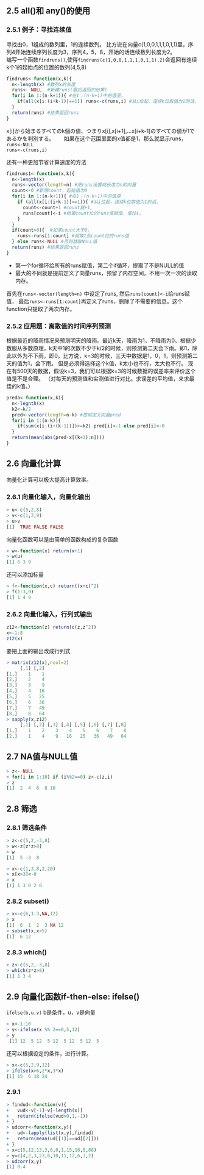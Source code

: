 ## 2.5 all()和 any()的使用
### 2.5.1 例子：寻找连续值
寻找由0，1组成的数列里，1的连续数列。
比方说在向量c(1,0,0,1,1,1,0,1,1)里，序列4开始连续序列长度为3，序列4，5，8，开始的话连续数列长度为2。  
编写一个函数``findruns()``,使得``findruns(c(1,0,0,1,1,1,0,1,1),2)``会返回有连续k个1的起始点的位置的数列(4,5,8)

```r
findruns<-function(x,k){
  n<-length(x) #数列x的长度
  runs<- NULL  #新建runs(最后返回的结果)
  for(i in 1:(n-k+1)){ #在1：(n-k+1)中的值里，
    if(all(x[i:(i+k-1)]==1)) runs<-c(runs,i) #从i位起，连续k位取值为1的话，runs就赋值为i，起始的NULL会被自动省略。
  }
  return(runs) #结果返回runs
}
```

x[i]から始まるすべてのk個の値、つまりx[i],x[i+1],...x[i+k-1]のすべての値が1であるかを判別する。　　
如果在这个范围里面的x值都是1，那么就显示runs，  
``runs<-NULL``  
``runs<-c(runs,i)``

还有一种更加节省计算速度的方法
```r
findruns1<-function(x,k){
  n<-length(x)
  runs<-vector(length=n) #把runs设置成长度为n的向量
  count<-0 #新增count，起始值为0
  for(i in 1:(n-k+1)){ #在1：(n-k+1)中的值里
    if (all(x[i:(i+k-1)]==1)){ #从i位起，连续k位取值为1的话,
      count<-count+1 #count就+1,
      runs[count]<-i #给第count位的runs值赋值，值位i。
    }
  }
  if(count>0){  #如果count大于0，
    runs<-runs[1:count] #就取1到count位的runs值
  } else runs<-NULL #否则就取NULL值
  return(runs) #结果返回runs
}
```
- 第一个for循环给所有的runs赋值，第二个if循环，提取了不是NULL的值  
- 最大的不同就是提前定义了向量runs，预留了内存空间。不用一次一次的读取内存。  

首先在``runs<-vector(length=n)`` 中设定了runs, 然后``runs[count]<-i``给runs赋值，
最后``runs<-runs[1:count]``再定义了runs，删除了不需要的信息。这个function只提取了两次内存。

### 2.5.2 应用题：离散值的时间序列预测
根据最近的降雨情况来预测明天的降雨。最近k天，降雨为1，不降雨为0。根据少数服从多数原理，k天中1的次数不少于k/2的时候，则预测第二天会下雨。即1，除此以外为不下雨，即0。比方说，k=3的时候，三天中数据是1，0，1，则预测第二天的值为1，会下雨。 
但是必须得选择这个k值，k太小也不行，太大也不行。
现在有500天的数据，假设k=3，我们可以根据k=3的时候数据的误差率来评价这个值是不是合理。 
（对每天的预测值和实测值进行对比。求误差的平均值，来求最佳的k值。）

```r
preda<-function(x,k){
  n<-legnth(x) 
  k2<-k/2 
  pred<-vector(length=n-k) #提前定义向量pred
  for(i in 1:(n-k)){
    if(sum(x[i:(i+(k-1))])>=k2) pred[i]<-1 else pred[i]<-0  
  }
  return(mean(abs(pred-x[(k+1):n])))
}
```
 
 ## 2.6 向量化计算
向量化计算可以极大提高计算效率。

### 2.6.1 向量化输入，向量化输出
```r
> u<-c(5,2,8)
> v<-c(1,3,9)
> u>v
[1]  TRUE FALSE FALSE
```

向量化函数可以是由简单的函数构成的复杂函数
```r
> w<-function(x) return(x+1)
> w(u)
[1] 6 3 9
```

还可以添加标量
```r
> f<-function(x,c) return((x+c)^2)
> f(1:3,0)
[1] 1 4 9
```

### 2.6.2 向量化输入，行列式输出
```r
z12<-function(z) return(c(z,z^2))
x<-1:8
z12(x)
```
要把上面的输出改成行列式

```r
> matrix(z12(x),ncol=2)
     [,1] [,2]
[1,]    1    1
[2,]    2    4
[3,]    3    9
[4,]    4   16
[5,]    5   25
[6,]    6   36
[7,]    7   49
[8,]    8   64
> sapply(x,z12)
     [,1] [,2] [,3] [,4] [,5] [,6] [,7] [,8]
[1,]    1    2    3    4    5    6    7    8
[2,]    1    4    9   16   25   36   49   64
```

## 2.7 NA值与NULL值
```r
> z<- NULL
> for(i in 1:10) if (i%%2==0) z<-c(z,i)
> z
[1]  2  4  6  8 10
```

## 2.8 筛选

### 2.8.1 筛选条件
```r
> z<-c(5,2,-3,8)
> w<-z[z*z>8]
> w
[1]  5 -3  8
```

```r
> x<-c(1,3,8,2,20)
> x[x>3]<-0
> x
[1] 1 3 0 2 0
```

### 2.8.2 subset()
```r
> x<-c(6,1:3,NA,12)
> x
[1]  6  1  2  3 NA 12
> subset(x,x>5)
[1]  6 12
```

### 2.8.3 which()
```r
> z<-c(5,2,-3,8)
> which(z*z>8)
[1] 1 3 4
```
## 2.9 向量化函数if-then-else: ifelse()
``
ifelse(b,u,v)
``
b是条件，u，v是向量

```r
> x<-1:10
> y<-ifelse(x %% 2==0,5,12)
> y
 [1] 12  5 12  5 12  5 12  5 12  5
 ```

还可以根据设定的条件，进行计算。
```r
> x<-c(5,2,9,12)
> ifelse(x>6,2*x,3*x)
[1] 15  6 18 24
```

### 2.9.1 

```r
> findud<-function(v){
+   vud<-v[-1]-v[-length(x)]
+   return(ifelse(vud>0,1,-1))
+ }
> udcorr<-function(x,y){
+   ud<-lapply(list(x,y),findud)
+   return(mean(ud[[1]]==ud[[2]]))
+ }
> x=c(5,12,13,3,6,0,1,15,16,8,88)
> y=c(4,2,3,23,6,10,11,12,6,3,2)
> udcorr(x,y)
[1] 0.4
```


